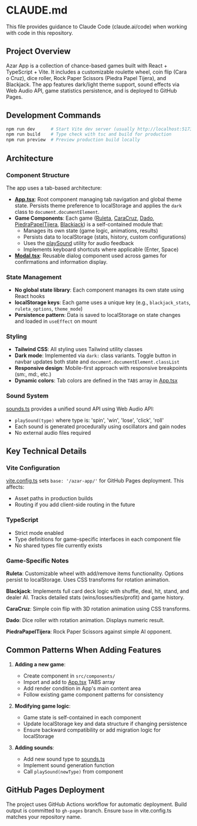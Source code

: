 # CLAUDE.md

This file provides guidance to Claude Code (claude.ai/code) when working with code in this repository.

## Project Overview

Azar App is a collection of chance-based games built with React + TypeScript + Vite. It includes a customizable roulette wheel, coin flip (Cara o Cruz), dice roller, Rock Paper Scissors (Piedra Papel Tijera), and Blackjack. The app features dark/light theme support, sound effects via Web Audio API, game statistics persistence, and is deployed to GitHub Pages.

## Development Commands

```bash
npm run dev      # Start Vite dev server (usually http://localhost:5173)
npm run build    # Type check with tsc and build for production
npm run preview  # Preview production build locally
```

## Architecture

### Component Structure

The app uses a tab-based architecture:

- **[App.tsx](src/App.tsx)**: Root component managing tab navigation and global theme state. Persists theme preference to localStorage and applies the `dark` class to `document.documentElement`.
- **Game Components**: Each game ([Ruleta](src/components/Ruleta.tsx), [CaraCruz](src/components/CaraCruz.tsx), [Dado](src/components/Dado.tsx), [PiedraPapelTijera](src/components/PiedraPapelTijera.tsx), [Blackjack](src/components/Blackjack.tsx)) is a self-contained module that:
  - Manages its own state (game logic, animations, results)
  - Persists data to localStorage (stats, history, custom configurations)
  - Uses the [playSound](src/utils/sounds.ts) utility for audio feedback
  - Implements keyboard shortcuts where applicable (Enter, Space)
- **[Modal.tsx](src/components/Modal.tsx)**: Reusable dialog component used across games for confirmations and information display.

### State Management

- **No global state library**: Each component manages its own state using React hooks
- **localStorage keys**: Each game uses a unique key (e.g., `blackjack_stats`, `ruleta_options`, `theme_mode`)
- **Persistence pattern**: Data is saved to localStorage on state changes and loaded in `useEffect` on mount

### Styling

- **Tailwind CSS**: All styling uses Tailwind utility classes
- **Dark mode**: Implemented via `dark:` class variants. Toggle button in navbar updates both state and `document.documentElement.classList`
- **Responsive design**: Mobile-first approach with responsive breakpoints (sm:, md:, etc.)
- **Dynamic colors**: Tab colors are defined in the `TABS` array in [App.tsx](src/App.tsx)

### Sound System

[sounds.ts](src/utils/sounds.ts) provides a unified sound API using Web Audio API:
- `playSound(type)` where type is: 'spin', 'win', 'lose', 'click', 'roll'
- Each sound is generated procedurally using oscillators and gain nodes
- No external audio files required

## Key Technical Details

### Vite Configuration

[vite.config.ts](vite.config.ts) sets `base: '/azar-app/'` for GitHub Pages deployment. This affects:
- Asset paths in production builds
- Routing if you add client-side routing in the future

### TypeScript

- Strict mode enabled
- Type definitions for game-specific interfaces in each component file
- No shared types file currently exists

### Game-Specific Notes

**Ruleta**: Customizable wheel with add/remove items functionality. Options persist to localStorage. Uses CSS transforms for rotation animation.

**Blackjack**: Implements full card deck logic with shuffle, deal, hit, stand, and dealer AI. Tracks detailed stats (wins/losses/ties/profit) and game history.

**CaraCruz**: Simple coin flip with 3D rotation animation using CSS transforms.

**Dado**: Dice roller with rotation animation. Displays numeric result.

**PiedraPapelTijera**: Rock Paper Scissors against simple AI opponent.

## Common Patterns When Adding Features

1. **Adding a new game**:
   - Create component in `src/components/`
   - Import and add to [App.tsx](src/App.tsx) TABS array
   - Add render condition in App's main content area
   - Follow existing game component patterns for consistency

2. **Modifying game logic**:
   - Game state is self-contained in each component
   - Update localStorage key and data structure if changing persistence
   - Ensure backward compatibility or add migration logic for localStorage

3. **Adding sounds**:
   - Add new sound type to [sounds.ts](src/utils/sounds.ts)
   - Implement sound generation function
   - Call `playSound(newType)` from component

## GitHub Pages Deployment

The project uses GitHub Actions workflow for automatic deployment. Build output is committed to `gh-pages` branch. Ensure `base` in vite.config.ts matches your repository name.
